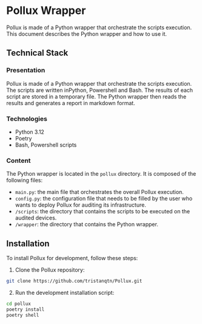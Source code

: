# Pollux Wrapper

Pollux is made of a Python wrapper that orchestrate the scripts execution. This document describes the Python wrapper and how to use it.

## Technical Stack

### Presentation

Pollux is made of a Python wrapper that orchestrate the scripts execution. The scripts are written inPython, Powershell and Bash. The results of each script are stored in a temporary file. The Python wrapper then reads the results and generates a report in markdown format.

### Technologies

- Python 3.12
- Poetry
- Bash, Powershell scripts

### Content

The Python wrapper is located in the `pollux` directory. It is composed of the following files:

- `main.py`: the main file that orchestrates the overall Pollux execution.
- `config.py`: the configuration file that needs to be filled by the user who wants to deploy Pollux for auditing its infrastructure.
- `/scripts`: the directory that contains the scripts to be executed on the audited devices.
- `/wrapper`: the directory that contains the Python wrapper.

## Installation

To install Pollux for development, follow these steps:

1. Clone the Pollux repository:

```bash
git clone https://github.com/tristanqtn/Pollux.git
```

2. Run the development installation script:

```bash
cd pollux
poetry install
poetry shell
```
